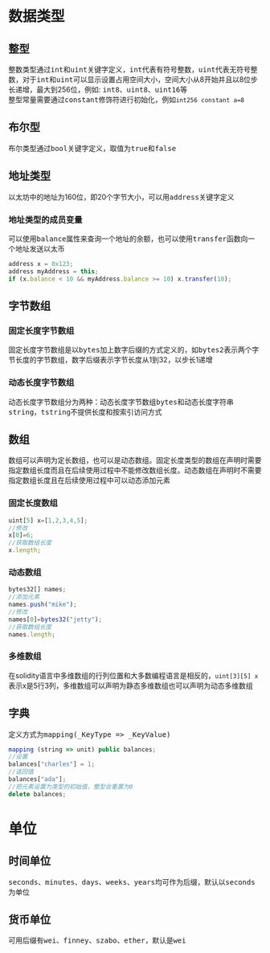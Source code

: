 # 数据类型
## 整型
整数类型通过<kbd>int</kbd>和<kbd>uint</kbd>关键字定义，<kbd>int</kbd>代表有符号整数，<kbd>uint</kbd>代表无符号整数，对于<kbd>int</kbd>和<kbd>uint</kbd>可以显示设置占用空间大小，空间大小从8开始并且以8位步长递增，最大到256位，例如: <kbd>int8</kbd>、<kbd>uint8</kbd>、<kbd>uint16</kbd>等  
整型常量需要通过<kbd>constant</kbd>修饰符进行初始化，例如`int256 constant a=8`  
## 布尔型
布尔类型通过<kbd>bool</kbd>关键字定义，取值为<kbd>true</kbd>和<kbd>false</kbd>
## 地址类型
以太坊中的地址为160位，即20个字节大小，可以用<kbd>address</kbd>关键字定义  
### 地址类型的成员变量
可以使用<kbd>balance</kbd>属性来查询一个地址的余额，也可以使用<kbd>transfer</kbd>函数向一个地址发送以太币  
```javascript
address x = 0x123;
address myAddress = this;
if (x.balance < 10 && myAddress.balance >= 10) x.transfer(10);
```
## 字节数组
### 固定长度字节数组
固定长度字节数组是以<kbd>bytes</kbd>加上数字后缀的方式定义的，如<kbd>bytes2</kbd>表示两个字节长度的字节数组，数字后缀表示字节长度从1到32，以步长1递增
### 动态长度字节数组
动态长度字节数组分为两种：动态长度字节数组<kbd>bytes</kbd>和动态长度字符串<kbd>string</kbd>，<kbd>tstring</kbd>不提供长度和按索引访问方式  
## 数组
数组可以声明为定长数组，也可以是动态数组。固定长度类型的数组在声明时需要指定数组长度而且在后续使用过程中不能修改数组长度。动态数组在声明时不需要指定数组长度且在后续使用过程中可以动态添加元素
### 固定长度数组  
```javascript
uint[5] x=[1,2,3,4,5];
//修改
x[0]=6;
//获取数组长度
x.length;
```
### 动态数组
```javascript
bytes32[] names;
//添加元素
names.push("mike");
//修改
names[0]=bytes32("jetty");
//获取数组长度
names.length;
```
### 多维数组
在solidity语言中多维数组的行列位置和大多数编程语言是相反的，`uint[3][5] x`表示x是5行3列，多维数组可以声明为静态多维数组也可以声明为动态多维数组
## 字典
定义方式为<kbd>mapping(_KeyType => _KeyValue)</kbd>
```javascript
mapping (string => unit) public balances;
//设置
balances["charles"] = 1;
//返回值
balances["ada"];
//把元素设置为类型的初始值，整型会重置为0
delete balances;
```
# 单位
## 时间单位
<kbd>seconds</kbd>、<kbd>minutes</kbd>、<kbd>days</kbd>、<kbd>weeks</kbd>、<kbd>years</kbd>均可作为后缀，默认以<kbd>seconds</kbd>为单位  
## 货币单位
可用后缀有<kbd>wei</kbd>、<kbd>finney</kbd>、<kbd>szabo</kbd>、<kbd>ether</kbd>，默认是<kbd>wei</kbd>

